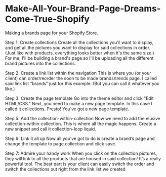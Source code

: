 # Make-All-Your-Brand-Page-Dreams-Come-True-Shopify
Making a brands page for your Shopify Store. 

Step 1: Create collections
Create all the collections you’ll want to display, and get all the pictures you want to display for said collections in order. (Just like with products, everything looks better when it's the same size.)  
For me, I'll be building a brand's page so I'll be uploading all the different brand pictures into the collections.

Step 2: Create a link list within the navigation
This is where you (or your client) can order/reorder the soon to be made brands/trends page. I called said link list “brands” just for this example. (But you can call it whatever you like.)

Step 3: Create the page template
Go into the theme editor and click "Edit HTML/CSS."
Next, you need to make a new page template. In this case I called it collections. Presto! You’ve got a new page template.

Step 5: Add the collection-within-collection
Now we need to add the elusive collection-within-collection. This is where all the magic happens. Create a new snippet and call it collection-loop liquid.

Step 6: Link it all up
Now all you’ve got to do is create a brand’s page and change the template to page.collection and click save.

Step 7: Admire your handy work
When you click on the collection pictures, they will link to all the products that are housed in said collection! It’s a really powerful tool. The best part is your client can easily switch the order and switch the collections out right from the link list we created
